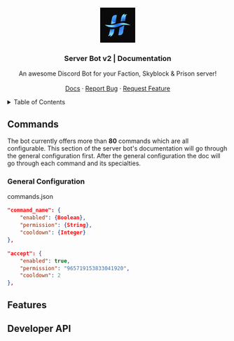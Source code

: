 <div id="top"></div>

<br />
<div align="center">
  <a href="https://github.com/Zeroknights16/Server-Bot-Documentation2/blob/main/features.md">
    <img src="images/e9290f3ece1ec3239eb2c32b74675a25.webp" alt="Logo" width="80" height="80">
  </a>

  <h3 align="center">Server Bot v2 | Documentation</h3>

  <p align="center">
    An awesome Discord Bot for your Faction, Skyblock & Prison server!
    <br />
    <a href="https://discord.gg/tsG2ZJW9"></strong></a>
    <br />
    <a href="https://github.com/Zeroknights16/Server-Bot-Documentation2/blob/main/features.md">Docs</a>
    ·
    <a href="https://discord.gg/tsG2ZJW9">Report Bug</a>
    ·
    <a href="https://discord.gg/tsG2ZJW9">Request Feature</a>
  </p>
</div>


<details>
  <summary>Table of Contents</summary>
  <ol>
    <li>
      <a href="#commands">Commands</a>
      <ul>
        <li><a href="#built-with">Built With</a></li>
      </ul>
    </li>
    <li>
      <a href="#features">Features</a>
      <ul>
        <li><a href="#prerequisites">Prerequisites</a></li>
        <li><a href="#installation">Installation</a></li>
      </ul>
    </li>
    <li>
      <a href="#developer-api">Developer API</a>
      <ul>
        <li><a href="#prerequisites">Prerequisites</a></li>
        <li><a href="#installation">Installation</a></li>
      </ul>
    </li>
  </ol>
</details>


## Commands
The bot currently offers more than **80** commands which are all configurable. This section of the server bot's documentation will go through the general configuration first. After the general configuration the doc will go through each command and its specialties.

### General Configuration
commands.json
```json
"command_name": {
    "enabled": {Boolean},
    "permission": {String},
    "cooldown": {Integer}
},
```
```json
"accept": {
    "enabled": true,
    "permission": "965719153833041920",
    "cooldown": 2
},
```

## Features

## Developer API

